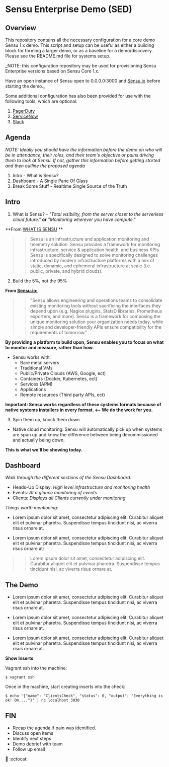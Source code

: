 # Sensu Enterprise Demo (SED)

## Overview

This repository contains all the necessary configuration for a core demo
Sensu 1.x demo.  This script and setup can be useful as either a building block for forming a
larger demo, or as a baseline for a demo/discovery.  Please see the README.md
file for systems setup.

_NOTE: this configuration repository may be used for provisioning Sensu
Enterprise versions based on Sensu Core 1.x.

Have an open instance of Sensu open to 0.0.0.0:3000 and [Sensu.io][Sensu.io] before starting the demo._

Some additional configuration has also been provided for use with the following
tools, which are optional:

1. [PagerDuty][PagerDuty]
2. [ServiceNow][ServiceNow]
3. [Slack][Slack]

## Agenda

_NOTE: Ideally you should have the information before the demo on who will be
in attendance, their roles, and their team's objective or pains driving
them to look at Sensu. If not, gather this information before getting started
and then outline the proposed agenda_



1. Intro - What is Sensu?
2. Dashboard - A Single Pane Of Glass
3. Break Some Stuff - Realtime Single Source of the Truth




## Intro

1. What is Sensu? - *"Total visibility, from the server closet to the serverless cloud future."* **or** *"Monitoring wherever you have compute."*

**From [WHAT IS SENSU][WHATISSENSU] **
>>Sensu is an infrastructure and application monitoring and telemetry solution. Sensu provides a framework for monitoring infrastructure, service & application health, and business KPIs. Sensu is specifically designed to solve monitoring challenges introduced by modern infrastructure platforms with a mix of static, dynamic, and ephemeral infrastructure at scale (i.e. public, private, and hybrid clouds).


2. Build the 5%, not the 95%

 **From [Sensu.io:][Sensu.io]**
>>"Sensu allows engineering and operations teams to consolidate existing monitoring tools without sacrificing the interfaces they depend upon (e.g. Nagios plugins, StatsD libraries, Prometheus exporters, and more). Sensu is a framework for composing the unique monitoring solution your organization needs today, while simple and developer-friendly APIs ensure compatibility for the requirements of tomorrow."

**By providing a platform to build upon, Sensu enables you to focus on what to monitor and measure, rather than how.**

  * Sensu works with:
    *  Bare metal servers
    *  Traditional VMs
    *  Public/Private Clouds (AWS, Google, ect)
    *  Containers (Docker, Kubernetes, ect)
    *  Services (APM)
    *  Applications
    *  Remote resources (Third party APIs, ect)

  **Important: Sensu works regardless of these systems formats because of native systems installers in every format. <-- We do the work for you.**

3. Spin them up, knock them down

 * Native cloud monitoring: Sensu will automatically pick up when systems are spun up and know the difference between being decommissioned and actually being down.

 **This is what we'll be showing today.**

 ## Dashboard

 _Walk through the different sections of the Sensu Dashboard._

 * Heads-Up Display: *High level infrastructure and monitoring health*
 * Events: *At a glance monitoring of events*
 * Clients: *Displays all Clients currently under monitoring*

 *Things worth mentioning:*

 *  Lorem ipsum dolor sit amet, consectetur adipiscing elit. Curabitur aliquet elit et pulvinar pharetra. Suspendisse tempus tincidunt nisi, ac viverra risus ornare at.

 * Lorem ipsum dolor sit amet, consectetur adipiscing elit. Curabitur aliquet elit et pulvinar pharetra. Suspendisse tempus tincidunt nisi, ac viverra risus ornare at:
 >> Lorem ipsum dolor sit amet, consectetur adipiscing elit. Curabitur aliquet elit et pulvinar pharetra. Suspendisse tempus tincidunt nisi, ac viverra risus ornare at.

 ## The Demo

  *  Lorem ipsum dolor sit amet, consectetur adipiscing elit. Curabitur aliquet elit et pulvinar pharetra. Suspendisse tempus tincidunt nisi, ac viverra risus ornare at.

  *  Lorem ipsum dolor sit amet, consectetur adipiscing elit. Curabitur aliquet elit et pulvinar pharetra. Suspendisse tempus tincidunt nisi, ac viverra risus ornare at.

  *  Lorem ipsum dolor sit amet, consectetur adipiscing elit. Curabitur aliquet elit et pulvinar pharetra. Suspendisse tempus tincidunt nisi, ac viverra risus ornare at.

**Show Inserts**

Vagrant ssh into the machine:

```
$ vagrant ssh
```
Once in the machine, start creating inserts into the check:

```
$ echo '{"name": "ClientsCheck", "status": 0, "output": "Everything is ok! Om...."}' | nc localhost 3030
```



## FIN

* Recap the agenda if pain was identified.
* Discuss open items
* Identify next steps
* Demo debrief with team
* Follow up email

:metal: :octocat:

[PagerDuty]: https://www.pagerduty.com
[ServiceNow]: https://www.servicenow.com/
[Slack]: https://slack.com/
[Sensu.io]: https://sensu.io/
[WHATISSENSU]: https://docs.sensu.io/sensu-core/1.3/overview/what-is-sensu/#benefits
